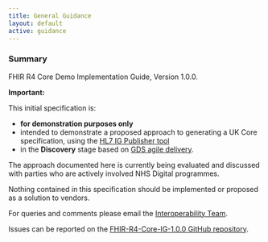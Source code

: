 ```yaml
---
title: General Guidance
layout: default
active: guidance
---
```


### Summary

FHIR R4 Core Demo Implementation Guide, Version 1.0.0.  

**Important:**

This initial specification is:

- **for demonstration purposes only**
- intended to demonstrate a proposed approach to generating a UK Core specification, using the <a href="https://wiki.hl7.org/index.php?title=IG_Publisher_Documentation" target="_blank">HL7 IG Publisher tool</a>
- in the **Discovery** stage based on <a href="https://www.gov.uk/service-manual/agile-delivery" target="_blank">GDS agile delivery</a>.  

The approach documented here is currently being evaluated and discussed with parties who are actively involved NHS Digital programmes.

Nothing contained in this specification should be implemented or proposed as a solution to vendors. 

For queries and comments please email the <a href="mailto:interoperabilityteam@nhs.net?subject=FHIR%STU3%Core%20Specification">Interoperability Team</a>.

Issues can be reported on the <a href="https://github.com/nhsconnect/FHIR-R4-Core-IG-1.0.0/issues" target="_blank">FHIR-R4-Core-IG-1.0.0 GitHub repository</a>.
<br />
